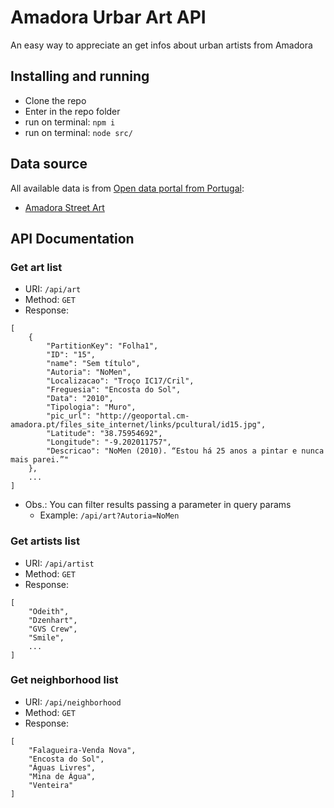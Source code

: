 # Amadora Urbar Art API
An easy way to appreciate an get infos about urban artists from Amadora

## Installing and running
- Clone the repo
- Enter in the repo folder
- run on terminal: `npm i`
- run on terminal: `node src/`

## Data source
All available data is from [Open data portal from Portugal](http://dados.gov.pt):
- [Amadora Street Art](https://dados.gov.pt/pt/reuses/amadora-street-art-open-source/)

## API Documentation

### Get art list
- URI: `/api/art`
- Method: `GET`
- Response: 
```
[
    {
        "PartitionKey": "Folha1",
        "ID": "15",
        "name": "Sem título",
        "Autoria": "NoMen",
        "Localizacao": "Troço IC17/Cril",
        "Freguesia": "Encosta do Sol",
        "Data": "2010",
        "Tipologia": "Muro",
        "pic_url": "http://geoportal.cm-amadora.pt/files_site_internet/links/pcultural/id15.jpg",
        "Latitude": "38.75954692",
        "Longitude": "-9.202011757",
        "Descricao": "NoMen (2010). “Estou há 25 anos a pintar e nunca mais parei.”"
    },
    ...
]
```
- Obs.: You can filter results passing a parameter in query params
    - Example: `/api/art?Autoria=NoMen`

### Get artists list
- URI: `/api/artist`
- Method: `GET`
- Response: 
```
[
    "Odeith",
    "Dzenhart",
    "GVS Crew",
    "Smile",
    ...
]
```
### Get neighborhood list
- URI: `/api/neighborhood`
- Method: `GET`
- Response: 
```
[
    "Falagueira-Venda Nova",
    "Encosta do Sol",
    "Águas Livres",
    "Mina de Água",
    "Venteira"
]
```